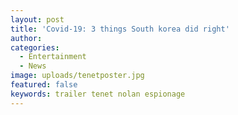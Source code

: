 ```yaml
---
layout: post
title: 'Covid-19: 3 things South korea did right'
author:
categories:
  - Entertainment
  - News
image: uploads/tenetposter.jpg
featured: false
keywords: trailer tenet nolan espionage
---
```



